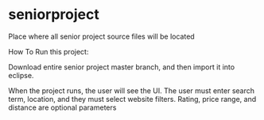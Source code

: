 # seniorproject
Place where all senior project source files will be located



How To Run this project:

Download entire senior project master branch, and then import it into eclipse.


When the project runs, the user will see the UI. The user must enter search term, location, and they must select website filters. Rating, price range, and distance are optional parameters
